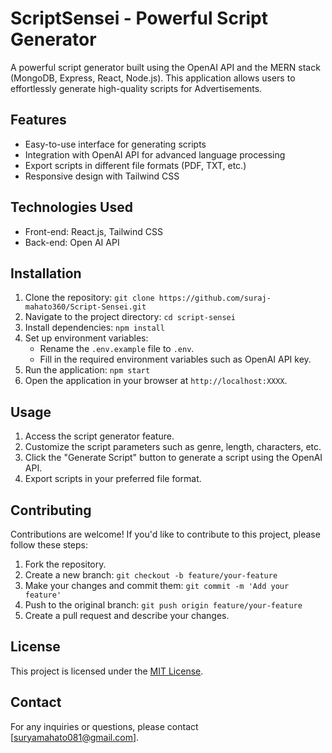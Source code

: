 # ScriptSensei - Powerful Script Generator



A powerful script generator built using the OpenAI API and the MERN stack (MongoDB, Express, React, Node.js). This application allows users to effortlessly generate high-quality scripts for Advertisements.

## Features

- Easy-to-use interface for generating scripts
- Integration with OpenAI API for advanced language processing
- Export scripts in different file formats (PDF, TXT, etc.)
- Responsive design with Tailwind CSS

## Technologies Used

- Front-end: React.js, Tailwind CSS
- Back-end: Open AI API

## Installation

1. Clone the repository: `git clone https://github.com/suraj-mahato360/Script-Sensei.git`
2. Navigate to the project directory: `cd script-sensei`
3. Install dependencies: `npm install`
4. Set up environment variables:
   - Rename the `.env.example` file to `.env`.
   - Fill in the required environment variables such as OpenAI API key.
5. Run the application: `npm start`
6. Open the application in your browser at `http://localhost:XXXX`.

## Usage

1. Access the script generator feature.
2. Customize the script parameters such as genre, length, characters, etc.
3. Click the "Generate Script" button to generate a script using the OpenAI API.
4. Export scripts in your preferred file format.

## Contributing

Contributions are welcome! If you'd like to contribute to this project, please follow these steps:

1. Fork the repository.
2. Create a new branch: `git checkout -b feature/your-feature`
3. Make your changes and commit them: `git commit -m 'Add your feature'`
4. Push to the original branch: `git push origin feature/your-feature`
5. Create a pull request and describe your changes.

## License

This project is licensed under the [MIT License](LICENSE).

## Contact

For any inquiries or questions, please contact [suryamahato081@gmail.com].
